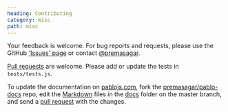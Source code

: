 ```yaml
---
heading: Contributing
category: misc
path: misc
---
```

Your feedback is welcome. For bug reports and requests, please use the GitHub ['Issues' page][issues] or contact [@premasagar][prem-twitter].

[Pull requests][pullrequests] are welcome. Please add or update the tests in `tests/tests.js`.

To update the documentation on [pablojs.com][pablo-site], fork the [premasagar/pablo-docs][pablo-docs] repo, edit the [Markdown][markdown-syntax] files in the [docs][docs-folder] folder on the master branch, and send a [pull request][docs-pullrequests] with the changes.


[issues]: https://github.com/premasagar/pablo/issues
[prem-twitter]: https://twitter.com/premasagar
[docs-folder]: https://github.com/premasagar/pablo/tree/master/docs
[pullrequests]: https://help.github.com/articles/using-pull-requests
[pablo-site]: http://pablojs.com
[pablo-docs]: https://github.com/premasagar/pablo-docs
[docs-folder]: https://github.com/premasagar/pablo-docs/tree/master/docs
[docs-pullrequests]: https://github.com/premasagar/pablo-docs/pulls
[markdown-syntax]: http://daringfireball.net/projects/markdown/syntax